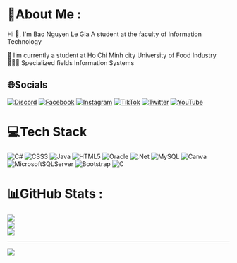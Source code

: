 # 💫About Me :
Hi 👋, I'm Bao Nguyen Le Gia
A student at the faculty of Information Technology

🏫 I’m currently a student at Ho Chi Minh city University of Food Industry
🧑🏻‍💻 Specialized fields Information Systems

## 🌐Socials
[![Discord](https://img.shields.io/badge/Discord-%237289DA.svg?logo=discord&logoColor=white)](htttps://discord.gg/Tidy#2677) [![Facebook](https://img.shields.io/badge/Facebook-%231877F2.svg?logo=Facebook&logoColor=white)](https://facebook.com/VN.Tidy) [![Instagram](https://img.shields.io/badge/Instagram-%23E4405F.svg?logo=Instagram&logoColor=white)](https://instagram.com/7idyyy) [![TikTok](https://img.shields.io/badge/TikTok-%23000000.svg?logo=TikTok&logoColor=white)](https://tiktok.com/@7idyyy) [![Twitter](https://img.shields.io/badge/Twitter-%231DA1F2.svg?logo=Twitter&logoColor=white)](https://twitter.com/tidy12240805) [![YouTube](https://img.shields.io/badge/YouTube-%23FF0000.svg?logo=YouTube&logoColor=white)](https://www.youtube.com/channel/UCo8wZCmnasuIyM3tnmFztLA) 

# 💻Tech Stack
![C#](https://img.shields.io/badge/c%23-%23239120.svg?style=flat&logo=c-sharp&logoColor=white) ![CSS3](https://img.shields.io/badge/css3-%231572B6.svg?style=flat&logo=css3&logoColor=white) ![Java](https://img.shields.io/badge/java-%23ED8B00.svg?style=flat&logo=java&logoColor=white) ![HTML5](https://img.shields.io/badge/html5-%23E34F26.svg?style=flat&logo=html5&logoColor=white) ![Oracle](https://img.shields.io/badge/Oracle-F80000?style=flat&logo=oracle&logoColor=white) ![.Net](https://img.shields.io/badge/.NET-5C2D91?style=flat&logo=.net&logoColor=white) ![MySQL](https://img.shields.io/badge/mysql-%2300f.svg?style=flat&logo=mysql&logoColor=white) ![Canva](https://img.shields.io/badge/Canva-%2300C4CC.svg?style=flat&logo=Canva&logoColor=white) ![MicrosoftSQLServer](https://img.shields.io/badge/Microsoft%20SQL%20Sever-CC2927?style=flat&logo=microsoft%20sql%20server&logoColor=white) ![Bootstrap](https://img.shields.io/badge/bootstrap-%23563D7C.svg?style=flat&logo=bootstrap&logoColor=white) ![C](https://img.shields.io/badge/c-%2300599C.svg?style=flat&logo=c&logoColor=white)
# 📊GitHub Stats :
![](https://github-readme-stats.vercel.app/api?username=7idy&theme=prussian&hide_border=false&include_all_commits=true&count_private=true)<br/>
![](https://github-readme-streak-stats.herokuapp.com/?user=7idy&theme=prussian&hide_border=false)<br/>
![](https://github-readme-stats.vercel.app/api/top-langs/?username=7idy&theme=prussian&hide_border=false&include_all_commits=true&count_private=true&layout=compact)

---
[![](https://visitcount.itsvg.in/api?id=7idy&icon=7&color=1)](https://visitcount.itsvg.in)
